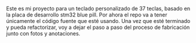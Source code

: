 Este es mi proyecto para un teclado personalizado de 37 teclas, basado en la placa de desarrollo stm32 blue pill. Por ahora el repo va a tener únicamente el código fuente que esté usando. Una vez que esté terminado y pueda refactorizar, voy a dejar el paso a paso del proceso de fabricación junto con fotos y anotaciones.
